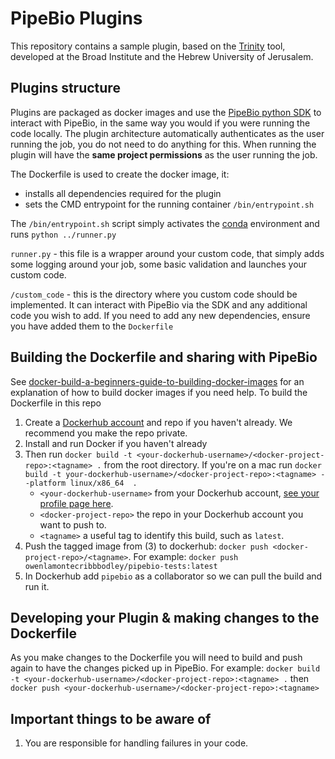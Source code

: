 # PipeBio Plugins

This repository contains a sample plugin, based on the [Trinity](https://github.com/trinityrnaseq/trinityrnaseq/wiki) tool, 
developed at the Broad Institute and the Hebrew University of Jerusalem.

## Plugins structure

Plugins are packaged as docker images and use the [PipeBio python SDK](https://github.com/pipebio/python-library) to interact with PipeBio, 
in the same way you would if you were running the code locally. 
The plugin architecture automatically authenticates as the user running the job, you do not need to do anything for this. 
When running the plugin will have the **same project permissions** as the user running the job.

The Dockerfile is used to create the docker image, it:
* installs all dependencies required for the plugin
* sets the CMD entrypoint for the running container `/bin/entrypoint.sh`

The `/bin/entrypoint.sh` script simply activates the [conda](https://conda.io/docs/test-drive.html) environment and runs `python ../runner.py`

`runner.py` - this file is a wrapper around your custom code, that simply adds some logging around your job, 
some basic validation and launches your custom code.

`/custom_code` - this is the directory where you custom code should be implemented. 
It can interact with PipeBio via the SDK and any additional code you wish to add. 
If you need to add any new dependencies, ensure you have added them to the `Dockerfile`

## Building the Dockerfile and sharing with PipeBio
See [docker-build-a-beginners-guide-to-building-docker-images](https://stackify.com/docker-build-a-beginners-guide-to-building-docker-images/) for an explanation of how to build docker images if you need help.
To build the Dockerfile in this repo
1. Create a [Dockerhub account](https://hub.docker.com/signup) and repo if you haven't already. We recommend you make the repo private.
2. Install and run Docker if you haven't already
3. Then run `docker build -t <your-dockerhub-username>/<docker-project-repo>:<tagname> .` from the root directory. If you're on a mac run `docker build -t your-dockerhub-username>/<docker-project-repo>:<tagname> --platform linux/x86_64  .`
    - `<your-dockerhub-username>` from your Dockerhub account, [see your profile page here](https://hub.docker.com/settings/general).
    - `<docker-project-repo>` the repo in your Dockerhub account you want to push to.
    - `<tagname>` a useful tag to identify this build, such as `latest`.
4. Push the tagged image from (3) to dockerhub: `docker push <docker-project-repo>/<tagname>`. For example: `docker push owenlamontecribbbodley/pipebio-tests:latest`
5. In Dockerhub add `pipebio` as a collaborator so we can pull the build and run it.

## Developing your Plugin & making changes to the Dockerfile
As you make changes to the Dockerfile you will need to build and push again to have the changes picked up in PipeBio.
For example: `docker build -t <your-dockerhub-username>/<docker-project-repo>:<tagname> .` then `docker push <your-dockerhub-username>/<docker-project-repo>:<tagname>`

## Important things to be aware of
1. You are responsible for handling failures in your code.